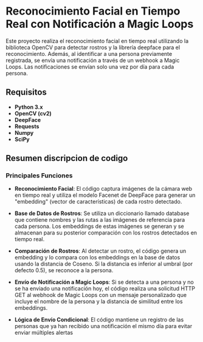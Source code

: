 # Reconocimiento Facial en Tiempo Real con Notificación a Magic Loops
Este proyecto realiza el reconocimiento facial en tiempo real utilizando la biblioteca OpenCV para detectar rostros y la librería deepface para el reconocimiento. Además, al identificar a una persona previamente registrada, se envía una notificación a través de un webhook a Magic Loops. Las notificaciones se envían solo una vez por día para cada persona.
## Requisitos
- **Python 3.x**
- **OpenCV (cv2)**
- **DeepFace**
- **Requests**
- **Numpy**
- **SciPy**

## Resumen discripcion de codigo
### Principales Funciones
- **Reconocimiento Facial**: El código captura imágenes de la cámara web en tiempo real y utiliza el modelo Facenet de DeepFace para generar un "embedding" (vector de características) de cada rostro detectado.

- **Base de Datos de Rostros**: Se utiliza un diccionario llamado database que contiene nombres y las rutas a las imágenes de referencia para cada persona. Los embeddings de estas imágenes se generan y se almacenan para su posterior comparación con los rostros detectados en tiempo real.

- **Comparación de Rostros**: Al detectar un rostro, el código genera un embedding y lo compara con los embeddings en la base de datos usando la distancia de Coseno. Si la distancia es inferior al umbral (por defecto 0.5), se reconoce a la persona.

- **Envío de Notificación a Magic Loops**: Si se detecta a una persona y no se ha enviado una notificación hoy, el código realiza una solicitud HTTP GET al webhook de Magic Loops con un mensaje personalizado que incluye el nombre de la persona y la distancia de similitud entre los embeddings.

- **Lógica de Envío Condicional**: El código mantiene un registro de las personas que ya han recibido una notificación el mismo día para evitar enviar múltiples alertas
